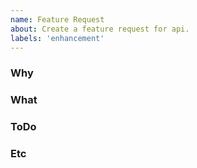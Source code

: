 ```yaml
---
name: Feature Request
about: Create a feature request for api.
labels: 'enhancement'
---
```


### Why

<!--なぜその機能を追加するのか -->

### What

<!--新しく追加する機能の詳細 -->

### ToDo

<!-- 機能を実装するためにやっていくこと-->

### Etc

<!-- 上記以外で伝えておくべきこと -->

